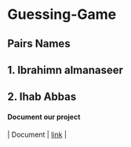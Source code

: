  
# Guessing-Game

## Pairs Names
## 1. Ibrahimn almanaseer
## 2. Ihab Abbas

#### Document our project

| Document     | 	[link](https://docs.google.com/document/d/1ot_8KAh65hlZdAtK_85JfPMPUDyMGcVcilKrVQkxzuY/edit?usp=sharing) |